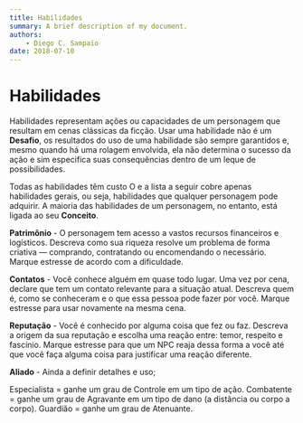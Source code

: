 ```yaml
---
title: Habilidades
summary: A brief description of my document.
authors:
    - Diego C. Sampaio
date: 2018-07-10
---
```


# Habilidades

Habilidades representam ações ou capacidades de um personagem que resultam em cenas clássicas da ficção. Usar uma habilidade não é um **Desafio**, os resultados do uso de uma habilidade são sempre garantidos e, mesmo quando há uma rolagem envolvida, ela não determina o sucesso da ação e sim especifica suas consequências dentro de um leque de possibilidades. 

Todas as habilidades têm custo O e a lista a seguir cobre apenas habilidades gerais, ou seja, habilidades que qualquer personagem pode adquirir. A maioria das habilidades de um personagem, no entanto, está ligada ao seu **Conceito**.

**Patrimônio** - O personagem tem acesso a vastos recursos financeiros e logísticos. Descreva como sua riqueza resolve um problema de forma criativa — comprando, contratando ou encomendando o necessário. Marque estresse de acordo com a dificuldade.

**Contatos** - Você conhece alguém em quase todo lugar. Uma vez por cena, declare que tem um contato relevante para a situação atual. Descreva quem é, como se conheceram e o que essa pessoa pode fazer por você. Marque estresse para usar novamente na mesma cena.

**Reputação** - Você é conhecido por alguma coisa que fez ou faz. Descreva a origem da sua reputação e escolha uma reação entre: temor, respeito e fascínio. Marque estresse para que um NPC reaja dessa forma a você até que você faça alguma coisa para justificar uma reação diferente.

**Aliado** - Ainda a definir detalhes e uso;

Especialista = ganhe um grau de Controle em um tipo de ação. 
Combatente = ganhe um grau de Agravante em um tipo de dano (a distância ou corpo a corpo). 
Guardião = ganhe um grau de Atenuante.